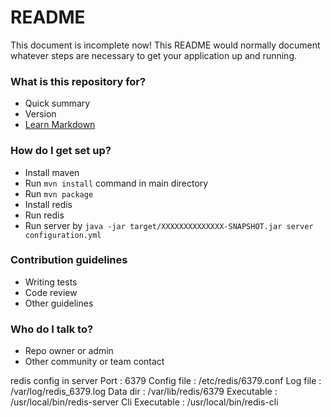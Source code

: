 # README #
This document is incomplete now!
This README would normally document whatever steps are necessary to get your application up and running.

### What is this repository for? ###

* Quick summary
* Version
* [Learn Markdown](https://bitbucket.org/tutorials/markdowndemo)

### How do I get set up? ###

* Install maven
* Run `mvn install` command in main directory
* Run `mvn package`
* Install redis
* Run redis
* Run server by `java -jar target/XXXXXXXXXXXXXX-SNAPSHOT.jar server configuration.yml`

### Contribution guidelines ###

* Writing tests
* Code review
* Other guidelines

### Who do I talk to? ###

* Repo owner or admin
* Other community or team contact

redis config in server
Port           : 6379
Config file    : /etc/redis/6379.conf
Log file       : /var/log/redis_6379.log
Data dir       : /var/lib/redis/6379
Executable     : /usr/local/bin/redis-server
Cli Executable : /usr/local/bin/redis-cli
